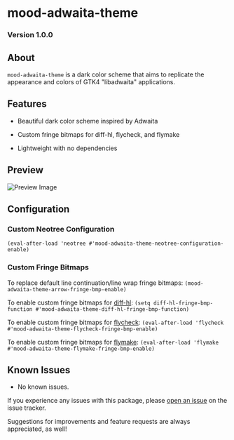 # mood-adwaita-theme
### Version 1.0.0

## About

`mood-adwaita-theme` is a dark color scheme that aims to replicate the appearance and colors of GTK4 "libadwaita" applications.

## Features

* Beautiful dark color scheme inspired by Adwaita

* Custom fringe bitmaps for diff-hl, flycheck, and flymake

* Lightweight with no dependencies

## Preview

![Preview Image](https://gitlab.com/jessieh/mood-adwaita-theme/raw/assets/mood-adwaita-theme.png "Preview Image")

## Configuration

### Custom Neotree Configuration

`(eval-after-load 'neotree #'mood-adwaita-theme-neotree-configuration-enable)`

### Custom Fringe Bitmaps

To replace default line continuation/line wrap fringe bitmaps:
`(mood-adwaita-theme-arrow-fringe-bmp-enable)`

To enable custom fringe bitmaps for [diff-hl](https://github.com/dgutov/diff-hl):
`(setq diff-hl-fringe-bmp-function #'mood-adwaita-theme-diff-hl-fringe-bmp-function)`

To enable custom fringe bitmaps for [flycheck](https://www.flycheck.org/en/latest/):
`(eval-after-load 'flycheck #'mood-adwaita-theme-flycheck-fringe-bmp-enable)`

To enable custom fringe bitmaps for [flymake](https://www.emacswiki.org/emacs/FlyMake):
`(eval-after-load 'flymake #'mood-adwaita-theme-flymake-fringe-bmp-enable)`

## Known Issues

* No known issues.

If you experience any issues with this package, please
[open an issue](https://gitlab.com/jessieh/mood-adwaita-theme/issues/new)
on the issue tracker.

Suggestions for improvements and feature requests are always appreciated, as well!
